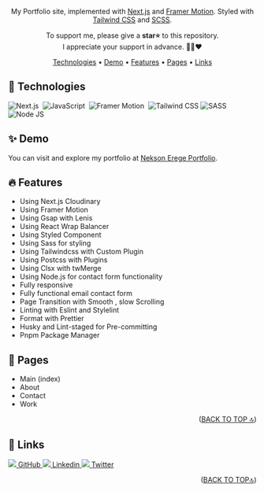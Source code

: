 <div id='top' align="center">

My Portfolio site, implemented with [Next.js](https://nextjs.org/) and [Framer Motion](https://www.framer.com/motion/). Styled with [Tailwind CSS](https://tailwindcss.com/) and [SCSS]().

<p>
  To support me, please give a <strong>star⭐</strong>
  to this repository.
  <br/>
  I appreciate your support in advance. 🤲🏽❤️
</p>

<p>

[Technologies](#-technologies) •
[Demo](#-demo) •
[Features](#-features) •
[Pages](#-pages) •
[Links](#-links)

</p>

</div>

## 🔧 Technologies

![Next.js](https://img.shields.io/badge/-Next.js-05122A?style=for-the-badge&logo=next.js)&nbsp;
![JavaScript](https://img.shields.io/badge/-JavaScript-05122A?style=for-the-badge&logo=javascript)&nbsp;
![Framer Motion](https://img.shields.io/badge/-FramerMotion-05122A?style=for-the-badge&logo=framer)&nbsp;
![Tailwind CSS](https://img.shields.io/badge/-TailwindCSS-05122A?style=for-the-badge&logo=tailwindCSS&logoColor=06B6D4)
![SASS](https://img.shields.io/badge/-SaSS-05122A?style=for-the-badge&logo=sass&logoColor=06B6D4)&nbsp;
![Node JS](https://img.shields.io/badge/-NodeJS-05122A?style=for-the-badge&logo=node.js&logoColor=06B6D4)

## ✨ Demo

You can visit and explore my portfolio at [Nekson Erege Portfolio](https://nelson-erege-portfolio.vercel.app/).

## 🔥 Features

- Using Next.js Cloudinary
- Using Framer Motion
- Using Gsap with Lenis
- Using React Wrap Balancer
- Using Styled Component
- Using Sass for styling
- Using Tailwindcss with Custom Plugin
- Using Postcss with Plugins
- Using Clsx with twMerge
- Using Node.js for contact form functionality
- Fully responsive
- Fully functional email contact form
- Page Transition with Smooth , slow Scrolling
- Linting with Eslint and Stylelint
- Format with Prettier
- Husky and Lint-staged for Pre-committing
- Pnpm Package Manager

## 📃 Pages

- Main (index)
- About
- Contact
- Work

<p align="right">(<a href="#top">BACK TO TOP 🔝</a>)</p>

## 🔗 Links

<p>
  <a href="https://github.com/eregeikechukwu">
    <img src="https://img.shields.io/badge/Github-000?style=flat&logo=github&logoColor=white"/>
    GitHub 
  </a>
  <a href="https://www.linkedin.com/in/nelson-erege-b979282a6">
    <img src="https://img.shields.io/badge/linkedin-0A66C2?style=flat&logo=linkedin&logoColor=white"/>
    Linkedin 
  </a>
  <a href="https://twitter.com/EregeNelso40316">
    <img src="https://img.shields.io/badge/twitter-1DA1F2?style=flat&logo=twitter&logoColor=white"/>
    Twitter 
  </a>
</p>

<p align="right">(<a href="#top">BACK TO TOP🔝</a>)</p>
